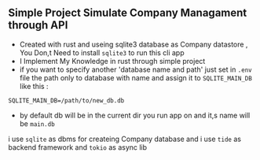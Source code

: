 ## Simple Project Simulate Company Managament through API

- Created with rust and useing sqlite3 database as Company datastore , You Don,t Need to install `sqlite3` to run this cli app 
- I Implement My Knowledge in rust through simple project
- if you want to specify another 'database name and path' just set in `.env` file the path only to database with name and assign it to `SQLITE_MAIN_DB`
like this : 
```shell
SQLITE_MAIN_DB=/path/to/new_db.db
```
- by default db will be in the current dir you run app on and it,s name will be `main.db`


i use `sqlite` as dbms for createing Company database and i use `tide` as backend framework and `tokio` as async lib
